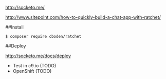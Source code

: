 http://socketo.me/

http://www.sitepoint.com/how-to-quickly-build-a-chat-app-with-ratchet/

##Install

```
$ composer require cboden/ratchet
```
##Deploy

http://socketo.me/docs/deploy

- Test in c9.io (TODO)
- OpenShift (TODO)




